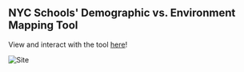 ## NYC Schools' Demographic vs. Environment Mapping Tool

View and interact with the tool [here](https://leejanice.shinyapps.io/nyc-vis/)!


![Site](https://github.com/lee-janice/nyc-schools-mapping-tool/blob/master/site.png)
